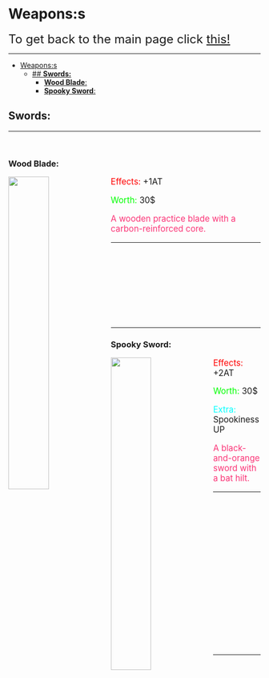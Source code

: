# Weapons:s
<font size="5">To get back to the main page click <a href="../DeltaBlox">this!</a></font>

---

- [Weapons:s](#weaponss)
  - [## **Swords:**](#-swords)
    - [**Wood Blade**:](#wood-blade)
    - [**Spooky Sword**:](#spooky-sword)

## **Swords:**
---

&nbsp;

### **Wood Blade**:

<img src="https://i.imgur.com/maKLddq.png" align="left" width="40%">

<div style="font-size:120%;">
  <p><span style="color:rgb(255,0,0);">Effects:</span> +1AT</p>
  <p><span style="color:rgb(0,255,0);">Worth:</span> 30$ </p>
</div>

<div style="font-size:120%;">
  <p><span style="color:rgb(251,53,119);">A wooden practice blade with a carbon-reinforced core.</span></p>
</div>

---

&nbsp;

&nbsp;

&nbsp;

&nbsp;

&nbsp;

---

### **Spooky Sword**:

<img src="https://i.imgur.com/Yeqbtmp.png" align="left" width="40%">

<div style="font-size:120%;">
  <p><span style="color:rgb(255,0,0);">Effects:</span> +2AT</p>
  <p><span style="color:rgb(0,255,0);">Worth:</span> 30$ </p>
  <p><span style="color:rgb(0,255,255);">Extra:</span> Spookiness UP</p>
</div>

<div style="font-size:120%;">
  <p><span style="color:rgb(251,53,119);">A black-and-orange sword with a bat hilt.</span></p>
</div>

---

&nbsp;

&nbsp;

&nbsp;

&nbsp;

&nbsp;

&nbsp;

&nbsp;

&nbsp;

&nbsp;

&nbsp;

---